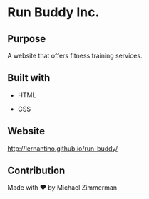 # Run Buddy Inc.


## Purpose 
A website that offers fitness training services.



## Built with

* HTML

* CSS 



## Website 

http://lernantino.github.io/run-buddy/



## Contribution

Made with ❤️ by Michael Zimmerman
